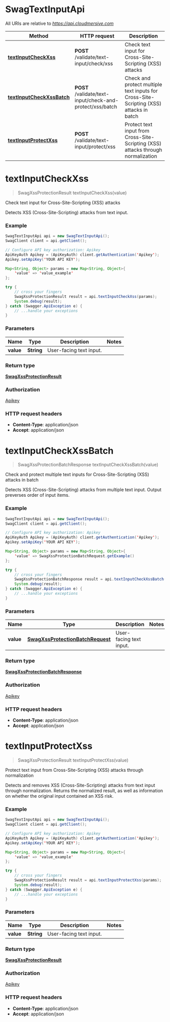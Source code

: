 # SwagTextInputApi

All URIs are relative to *https://api.cloudmersive.com*

Method | HTTP request | Description
------------- | ------------- | -------------
[**textInputCheckXss**](SwagTextInputApi.md#textInputCheckXss) | **POST** /validate/text-input/check/xss | Check text input for Cross-Site-Scripting (XSS) attacks
[**textInputCheckXssBatch**](SwagTextInputApi.md#textInputCheckXssBatch) | **POST** /validate/text-input/check-and-protect/xss/batch | Check and protect multiple text inputs for Cross-Site-Scripting (XSS) attacks in batch
[**textInputProtectXss**](SwagTextInputApi.md#textInputProtectXss) | **POST** /validate/text-input/protect/xss | Protect text input from Cross-Site-Scripting (XSS) attacks through normalization


<a name="textInputCheckXss"></a>
# **textInputCheckXss**
> SwagXssProtectionResult textInputCheckXss(value)

Check text input for Cross-Site-Scripting (XSS) attacks

Detects XSS (Cross-Site-Scripting) attacks from text input.

### Example
```java
SwagTextInputApi api = new SwagTextInputApi();
SwagClient client = api.getClient();

// Configure API key authorization: Apikey
ApiKeyAuth Apikey = (ApiKeyAuth) client.getAuthentication('Apikey');
Apikey.setApiKey('YOUR API KEY');

Map<String, Object> params = new Map<String, Object>{
    'value' => 'value_example'
};

try {
    // cross your fingers
    SwagXssProtectionResult result = api.textInputCheckXss(params);
    System.debug(result);
} catch (Swagger.ApiException e) {
    // ...handle your exceptions
}
```

### Parameters

Name | Type | Description  | Notes
------------- | ------------- | ------------- | -------------
 **value** | **String**| User-facing text input. |

### Return type

[**SwagXssProtectionResult**](SwagXssProtectionResult.md)

### Authorization

[Apikey](../README.md#Apikey)

### HTTP request headers

 - **Content-Type**: application/json
 - **Accept**: application/json

<a name="textInputCheckXssBatch"></a>
# **textInputCheckXssBatch**
> SwagXssProtectionBatchResponse textInputCheckXssBatch(value)

Check and protect multiple text inputs for Cross-Site-Scripting (XSS) attacks in batch

Detects XSS (Cross-Site-Scripting) attacks from multiple text input.  Output preverses order of input items.

### Example
```java
SwagTextInputApi api = new SwagTextInputApi();
SwagClient client = api.getClient();

// Configure API key authorization: Apikey
ApiKeyAuth Apikey = (ApiKeyAuth) client.getAuthentication('Apikey');
Apikey.setApiKey('YOUR API KEY');

Map<String, Object> params = new Map<String, Object>{
    'value' => SwagXssProtectionBatchRequest.getExample()
};

try {
    // cross your fingers
    SwagXssProtectionBatchResponse result = api.textInputCheckXssBatch(params);
    System.debug(result);
} catch (Swagger.ApiException e) {
    // ...handle your exceptions
}
```

### Parameters

Name | Type | Description  | Notes
------------- | ------------- | ------------- | -------------
 **value** | [**SwagXssProtectionBatchRequest**](SwagXssProtectionBatchRequest.md)| User-facing text input. |

### Return type

[**SwagXssProtectionBatchResponse**](SwagXssProtectionBatchResponse.md)

### Authorization

[Apikey](../README.md#Apikey)

### HTTP request headers

 - **Content-Type**: application/json
 - **Accept**: application/json

<a name="textInputProtectXss"></a>
# **textInputProtectXss**
> SwagXssProtectionResult textInputProtectXss(value)

Protect text input from Cross-Site-Scripting (XSS) attacks through normalization

Detects and removes XSS (Cross-Site-Scripting) attacks from text input through normalization.  Returns the normalized result, as well as information on whether the original input contained an XSS risk.

### Example
```java
SwagTextInputApi api = new SwagTextInputApi();
SwagClient client = api.getClient();

// Configure API key authorization: Apikey
ApiKeyAuth Apikey = (ApiKeyAuth) client.getAuthentication('Apikey');
Apikey.setApiKey('YOUR API KEY');

Map<String, Object> params = new Map<String, Object>{
    'value' => 'value_example'
};

try {
    // cross your fingers
    SwagXssProtectionResult result = api.textInputProtectXss(params);
    System.debug(result);
} catch (Swagger.ApiException e) {
    // ...handle your exceptions
}
```

### Parameters

Name | Type | Description  | Notes
------------- | ------------- | ------------- | -------------
 **value** | **String**| User-facing text input. |

### Return type

[**SwagXssProtectionResult**](SwagXssProtectionResult.md)

### Authorization

[Apikey](../README.md#Apikey)

### HTTP request headers

 - **Content-Type**: application/json
 - **Accept**: application/json


